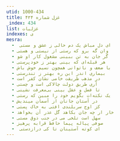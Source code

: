 ```yaml
---
utid: 1000-434
title: غزل شماره ۴۳۴
_index: 434
list: غزلیات
indexes: ی
mesra:
  - ‌ ای دل مباش یک دم خالی ز عشق و مستی
  - وان گه برو که رستی از نیستی و هستی
  - گر جان به تن ببینی مشغول کار او شو
  - هر قبله‌ای که بینی بهتر ز خودپرستی
  - با ضعف و ناتوانی همچون نسیم خوش باش
  - بیماری اندر این ره بهتر ز تندرستی
  - در مذهب طریقت خامی نشان کفر است
  - آری طریق دولت چالاکی است و چستی
  - تا فضل و عقل بینی بی‌معرفت نشینی
  - یک نکته‌ات بگویم خود را مبین که رستی
  - در آستان جانان از آسمان میندیش
  - کز اوج سربلندی افتی به خاک پستی
  - خار ار چه جان بکاهد گل عذر آن بخواهد
  - سهل است تلخی می در جنب ذوق مستی
  - صوفی پیاله پیما حافظ قرابه پرهیز
  - ‌ ای کوته آستینان تا کی درازدستی
---
```

